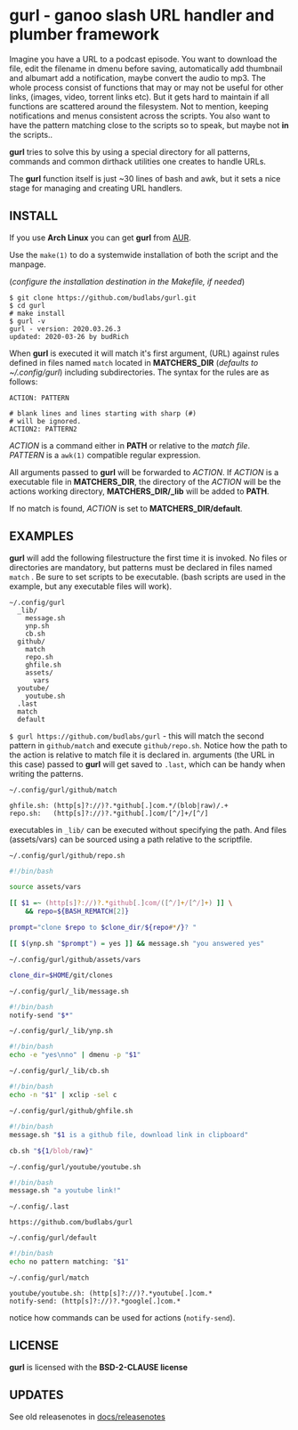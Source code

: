 # gurl - ganoo slash URL handler and plumber framework

Imagine you have a URL to a podcast episode.  You
want to download the file,  edit the filename in
dmenu before saving, automatically add thumbnail
and albumart add a notification,  maybe convert
the audio to mp3.  The whole process consist of
functions that may or may not be useful for other
links,  (images, video, torrent links etc).  But
it gets hard to maintain if all functions are
scattered around the filesystem. Not to mention,
keeping notifications and menus consistent across
the scripts.  You also want to have the pattern
matching close to the scripts so to speak,  but
maybe not **in** the scripts..  

**gurl** tries to solve this by using a special
directory for all patterns, commands and common
dirthack utilities one creates to handle
URLs. 

The **gurl** function itself is just \~30 lines of
bash and awk,  but it sets a nice stage for
managing and creating URL handlers.
## INSTALL

If you use **Arch Linux** you can get **gurl** from
[AUR](https://aur.archlinux.org/packages/gurl/).  

Use the `make(1)` to do a systemwide installation of both
the script and the manpage.  

(*configure the installation destination in the Makefile,
if needed*)

```
$ git clone https://github.com/budlabs/gurl.git
$ cd gurl
# make install
$ gurl -v
gurl - version: 2020.03.26.3
updated: 2020-03-26 by budRich
```
When **gurl** is executed it will match it's first
argument, (URL) against rules defined in files named `match`
located in **MATCHERS_DIR** (*defaults to ~/.config/gurl*)
including subdirectories. The syntax for the rules are as
follows:
```  
ACTION: PATTERN

# blank lines and lines starting with sharp (#)
# will be ignored.
ACTION2: PATTERN2
```


*ACTION* is a command either in **PATH** or relative to the
*match file*.  
*PATTERN* is a `awk(1)` compatible regular expression.

All arguments passed to **gurl** will be forwarded to
*ACTION*. If *ACTION* is a executable file in
**MATCHERS_DIR**, the directory of the *ACTION* will be the
actions working directory, **MATCHERS_DIR/\_lib** will be
added to **PATH**.  

If no match is found, *ACTION* is set to **MATCHERS_DIR/default**.


## EXAMPLES

**gurl** will add the following filestructure the first
time it is invoked. No files or directories are mandatory,
but patterns must be declared in files named `match` . Be
sure to set scripts to be executable. (bash scripts are used
in the example, but any executable files will work).  

```
~/.config/gurl
  _lib/
    message.sh
    ynp.sh
    cb.sh
  github/
    match
    repo.sh
    ghfile.sh
    assets/
      vars
  youtube/
    youtube.sh
  .last
  match
  default
```


`$ gurl https://github.com/budlabs/gurl` - this will match
the second pattern in `github/match` and execute
`github/repo.sh`. Notice how the path to the action is
relative to match file it is declared in. arguments (the URL
in this case) passed to **gurl** will get saved to `.last`,
which can be handy when writing the patterns.  

`~/.config/gurl/github/match`
``` text
ghfile.sh: (http[s]?://)?.*github[.]com.*/(blob|raw)/.+
repo.sh:   (http[s]?://)?.*github[.]com/[^/]+/[^/]
```


executables in `_lib/` can be executed without specifying
the path. And files (assets/vars) can be sourced using a
path relative to the scriptfile.

`~/.config/gurl/github/repo.sh`
``` bash
#!/bin/bash

source assets/vars

[[ $1 =~ (http[s]?://)?.*github[.]com/([^/]+/[^/]+) ]] \
    && repo=${BASH_REMATCH[2]}

prompt="clone $repo to $clone_dir/${repo#*/}? "

[[ $(ynp.sh "$prompt") = yes ]] && message.sh "you answered yes"
```


`~/.config/gurl/github/assets/vars`
``` bash
clone_dir=$HOME/git/clones
```


`~/.config/gurl/_lib/message.sh`
``` bash
#!/bin/bash
notify-send "$*"
```


`~/.config/gurl/_lib/ynp.sh`
``` bash
#!/bin/bash
echo -e "yes\nno" | dmenu -p "$1"
```


`~/.config/gurl/_lib/cb.sh`
``` bash
#!/bin/bash
echo -n "$1" | xclip -sel c
```


`~/.config/gurl/github/ghfile.sh`
``` bash
#!/bin/bash
message.sh "$1 is a github file, download link in clipboard"

cb.sh "${1/blob/raw}"
```


`~/.config/gurl/youtube/youtube.sh`
``` bash
#!/bin/bash
message.sh "a youtube link!"
```


`~/.config/.last`
``` text
https://github.com/budlabs/gurl
```


`~/.config/gurl/default`
``` bash
#!/bin/bash
echo no pattern matching: "$1"
```


`~/.config/gurl/match`
``` text
youtube/youtube.sh: (http[s]?://)?.*youtube[.]com.*
notify-send: (http[s]?://)?.*google[.]com.*
```


notice how commands can be used for actions (`notify-send`).  
## LICENSE

**gurl** is licensed with the **BSD-2-CLAUSE license**

## UPDATES

See old releasenotes in [docs/releasenotes](docs/releasenotes)

